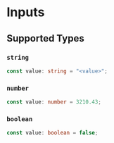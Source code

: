 # Inputs


## Supported Types

### `string`

```typescript
const value: string = "<value>";
```

### `number`

```typescript
const value: number = 3210.43;
```

### `boolean`

```typescript
const value: boolean = false;
```

